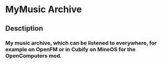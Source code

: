 # MyMusic Archive

## Desctiption
### My music archive, which can be listened to everywhere, for example on OpenFM or in Cubify on MineOS for the OpenComputers mod.
